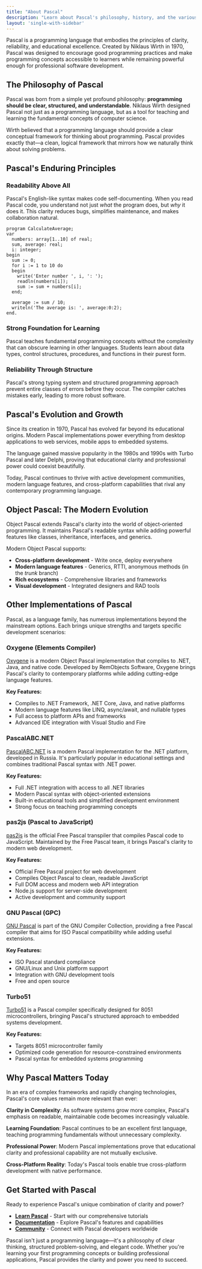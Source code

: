 ```yaml
---
title: "About Pascal"
description: "Learn about Pascal's philosophy, history, and the various implementations available today"
layout: 'single-with-sidebar'
---
```


Pascal is a programming language that embodies the principles of clarity, reliability, and educational excellence. Created by Niklaus Wirth in 1970, Pascal was designed to encourage good programming practices and make programming concepts accessible to learners while remaining powerful enough for professional software development.

## The Philosophy of Pascal

Pascal was born from a simple yet profound philosophy: **programming should be clear, structured, and understandable**. Niklaus Wirth designed Pascal not just as a programming language, but as a tool for teaching and learning the fundamental concepts of computer science.

Wirth believed that a programming language should provide a clear conceptual framework for thinking about programming. Pascal provides exactly that—a clean, logical framework that mirrors how we naturally think about solving problems.

## Pascal's Enduring Principles

### Readability Above All
Pascal's English-like syntax makes code self-documenting. When you read Pascal code, you understand not just *what* the program does, but *why* it does it. This clarity reduces bugs, simplifies maintenance, and makes collaboration natural.

```objectpascal {class="highlight capsule-fpc"}
program CalculateAverage;
var
  numbers: array[1..10] of real;
  sum, average: real;
  i: integer;
begin
  sum := 0;
  for i := 1 to 10 do
  begin
    write('Enter number ', i, ': ');
    readln(numbers[i]);
    sum := sum + numbers[i];
  end;
  
  average := sum / 10;
  writeln('The average is: ', average:0:2);
end.
```

### Strong Foundation for Learning
Pascal teaches fundamental programming concepts without the complexity that can obscure learning in other languages. Students learn about data types, control structures, procedures, and functions in their purest form.

### Reliability Through Structure
Pascal's strong typing system and structured programming approach prevent entire classes of errors before they occur. The compiler catches mistakes early, leading to more robust software.

## Pascal's Evolution and Growth

Since its creation in 1970, Pascal has evolved far beyond its educational origins. Modern Pascal implementations power everything from desktop applications to web services, mobile apps to embedded systems.

The language gained massive popularity in the 1980s and 1990s with Turbo Pascal and later Delphi, proving that educational clarity and professional power could coexist beautifully.

Today, Pascal continues to thrive with active development communities, modern language features, and cross-platform capabilities that rival any contemporary programming language.

## Object Pascal: The Modern Evolution

Object Pascal extends Pascal's clarity into the world of object-oriented programming. It maintains Pascal's readable syntax while adding powerful features like classes, inheritance, interfaces, and generics.

Modern Object Pascal supports:

- **Cross-platform development** - Write once, deploy everywhere
- **Modern language features** - Generics, RTTI, anonymous methods (in the  _trunk_ branch)
- **Rich ecosystems** - Comprehensive libraries and frameworks
- **Visual development** - Integrated designers and RAD tools

## Other Implementations of Pascal

Pascal, as a language family, has numerous implementations beyond the mainstream options. Each brings unique strengths and targets specific development scenarios:

### Oxygene (Elements Compiler)
[Oxygene](https://www.elementscompiler.com/elements/oxygene/) is a modern Object Pascal implementation that compiles to .NET, Java, and native code. Developed by RemObjects Software, Oxygene brings Pascal's clarity to contemporary platforms while adding cutting-edge language features.

**Key Features:**
- Compiles to .NET Framework, .NET Core, Java, and native platforms
- Modern language features like LINQ, async/await, and nullable types
- Full access to platform APIs and frameworks
- Advanced IDE integration with Visual Studio and Fire

### PascalABC.NET
[PascalABC.NET](http://pascalabc.net/) is a modern Pascal implementation for the .NET platform, developed in Russia. It's particularly popular in educational settings and combines traditional Pascal syntax with .NET power.

**Key Features:**
- Full .NET integration with access to all .NET libraries
- Modern Pascal syntax with object-oriented extensions
- Built-in educational tools and simplified development environment
- Strong focus on teaching programming concepts

### pas2js (Pascal to JavaScript)
[pas2js](https://wiki.freepascal.org/pas2js) is the official Free Pascal transpiler that compiles Pascal code to JavaScript. Maintained by the Free Pascal team, it brings Pascal's clarity to modern web development.

**Key Features:**
- Official Free Pascal project for web development
- Compiles Object Pascal to clean, readable JavaScript
- Full DOM access and modern web API integration
- Node.js support for server-side development
- Active development and community support

### GNU Pascal (GPC)
[GNU Pascal](https://www.gnu-pascal.de/gpc/h-index.html) is part of the GNU Compiler Collection, providing a free Pascal compiler that aims for ISO Pascal compatibility while adding useful extensions.

**Key Features:**
- ISO Pascal standard compliance
- GNU/Linux and Unix platform support
- Integration with GNU development tools
- Free and open source

### Turbo51
[Turbo51](https://turbo51.com/) is a Pascal compiler specifically designed for 8051 microcontrollers, bringing Pascal's structured approach to embedded systems development.

**Key Features:**
- Targets 8051 microcontroller family
- Optimized code generation for resource-constrained environments
- Pascal syntax for embedded systems programming


## Why Pascal Matters Today

In an era of complex frameworks and rapidly changing technologies, Pascal's core values remain more relevant than ever:

**Clarity in Complexity**: As software systems grow more complex, Pascal's emphasis on readable, maintainable code becomes increasingly valuable.

**Learning Foundation**: Pascal continues to be an excellent first language, teaching programming fundamentals without unnecessary complexity.

**Professional Power**: Modern Pascal implementations prove that educational clarity and professional capability are not mutually exclusive.

**Cross-Platform Reality**: Today's Pascal tools enable true cross-platform development with native performance.

## Get Started with Pascal

Ready to experience Pascal's unique combination of clarity and power?

- **[Learn Pascal](/learn/)** - Start with our comprehensive tutorials
- **[Documentation](/docs/)** - Explore Pascal's features and capabilities  
- **[Community](/community/)** - Connect with Pascal developers worldwide

Pascal isn't just a programming language—it's a philosophy of clear thinking, structured problem-solving, and elegant code. Whether you're learning your first programming concepts or building professional applications, Pascal provides the clarity and power you need to succeed.
